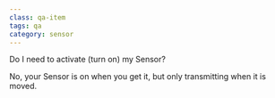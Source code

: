 ```yaml
---
class: qa-item
tags: qa
category: sensor
---
```


Do I need to activate (turn on) my Sensor?  

No, your Sensor is on when you get it, but only transmitting when it is moved.
